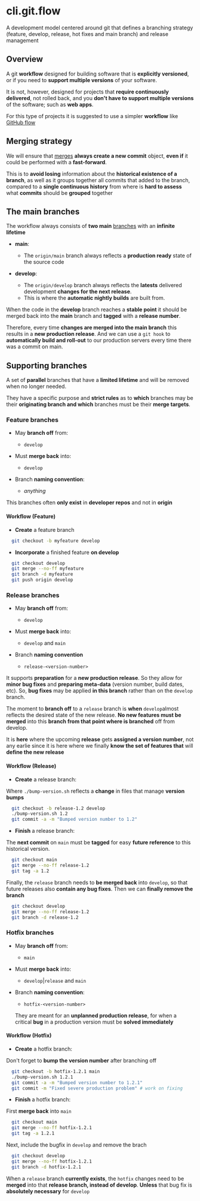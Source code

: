 # cli.git.flow

A development model centered around git that defines a branching strategy
(feature, develop, release, hot fixes and main branch) and release management

## Overview

A git **workflow** designed for building software that is **explicitly
versioned**, or if you need to **support multiple versions** of your software.

It is not, however, designed for projects that **require continuously
delivered**, not rolled back, and you **don't have to support multiple
versions** of the software; such as **web apps**.

For this type of projects it is suggested to use a simpler **workflow** like
[GitHub flow](./jz43.md)

## Merging strategy

We will ensure that [merges](./drni.md) **always create a new commit** object,
**even if** it could be performed with a **fast-forward**.

This is to **avoid losing** information about the **historical existence of a
branch**, as well as it groups together all commits that added to the branch,
compared to a **single continuous history** from where is **hard to assess** what
**commits** should be **grouped** together

## The main branches

The workflow always consists of **two main** [branches](./j4in.md) with an
**infinite lifetime**

- **main**:

  - The `origin/main` branch always reflects a **production ready** state of the
    source code

- **develop**:

  - The `origin/develop` branch always reflects the **latests** delivered
    development **changes for the next release**.
  - This is where the **automatic nightly builds** are built from.

When the code in the **develop** branch reaches a **stable point** it should be
merged back into the **main** branch and **tagged** with a **release number**.

Therefore, every time **changes are merged into the main branch** this results
in a **new production release**. And we can use a `git hook` to **automatically
build and roll-out** to our production servers every time there was a commit on
main.

## Supporting branches

A set of **parallel** branches that have a **limited lifetime** and will be removed
when no longer needed.

They have a specific purpose and **strict rules** as to **which** branches may
be their **originating branch and which** branches must be their **merge
targets**.

### Feature branches

- May **branch off** from:

  - `develop`

- Must **merge back** into:

  - `develop`

- Branch **naming convention**:

  - _anything_

This branches often **only exist** in **developer repos** and not in **origin**

#### Workflow (Feature)

- **Create** a feature branch

```sh
  git checkout -b myfeature develop
```

- **Incorporate** a finished feature **on develop**

```sh
  git checkout develop
  git merge --no-ff myfeature
  git branch -d myfeature
  git push origin develop
```

### Release branches

- May **branch off** from:

  - `develop`

- Must **merge back** into:

  - `develop` and `main`

- Branch **naming convention**

  - `release-<version-number>`

It supports **preparation** for a **new production release**. So they allow for
**minor bug fixes** and **preparing meta-data** (version number, build dates,
etc). So, **bug fixes** may be applied **in this branch** rather than on the
`develop` branch.

The moment to **branch off** to a `release` branch is **when** `develop`almost
reflects the desired state of the new release. **No new features must be merged**
into this **branch from that point where is branched** off from develop.

It is **here** where the upcoming **release** gets **assigned a version number**,
not any earlie since it is here where we finally **know the set of features
that** will **define the new release**

#### Workflow (Release)

- **Create** a release branch:

Where `./bump-version.sh` reflects a **change** in files that manage **version bumps**

```sh
  git checkout -b release-1.2 develop
  ./bump-version.sh 1.2
  git commit -a -m "Bumped version number to 1.2"
```

- **Finish** a release branch:

The **next commit** on `main` must be **tagged** for easy **future reference**
to this historical version.

```sh
  git checkout main
  git merge --no-ff release-1.2
  git tag -a 1.2
```

Finally, the `release` branch needs to **be merged back** into `develop`, so
that future releases also **contain any bug fixes**. Then we can **finally
remove the branch**

```sh
  git checkout develop
  git merge --no-ff release-1.2
  git branch -d release-1.2
```

### Hotfix branches

- May **branch off** from:

  - `main`

- Must **merge back** into:

  - `develop`|`release` and `main`

- Branch **naming convention**:

  - `hotfix-<version-number>`

  They are meant for an **unplanned production release**, for when a critical
  **bug** in a production version must be **solved immediately**

#### Workflow (Hotfix)

- **Create** a hotfix branch:

Don't forget to **bump the version number** after branching off

```sh
  git checkout -b hotfix-1.2.1 main
  ./bump-version.sh 1.2.1
  git commit -a -m "Bumped version number to 1.2.1"
  git commit -m "Fixed severe production problem" # work on fixing
```

- **Finish** a hotfix branch:

First **merge back** into `main`

```sh
  git checkout main
  git merge --no-ff hotfix-1.2.1
  git tag -a 1.2.1
```

Next, include the bugfix in `develop` and remove the brach

```sh
  git checkout develop
  git merge --no-ff hotfix-1.2.1
  git branch -d hotfix-1.2.1
```

When a `release` branch **currently exists**, the `hotfix` changes need to be **merged**
into that **release branch, instead of develop**. **Unless** that bug fix is
**absolutely necessary** for `develop`
